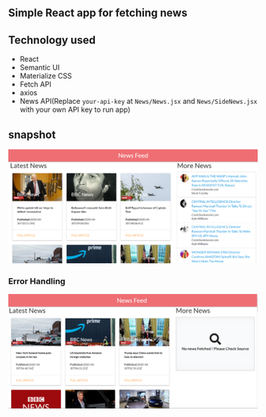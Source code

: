 ## Simple React app for fetching news

## Technology used

- React
- Semantic UI
- Materialize CSS
- Fetch API
- axios
- News API(Replace `your-api-key` at `News/News.jsx` and `News/SideNews.jsx` with your own API key to run app)

## snapshot

![picture alt](./img/snap1.png)

### Error Handling

![picture alt](./img/snap2.png)
